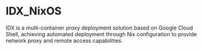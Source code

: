 # IDX_NixOS
IDX is a multi-container proxy deployment solution based on Google Cloud Shell, achieving automated deployment through Nix configuration to provide network proxy and remote access capabilities.
